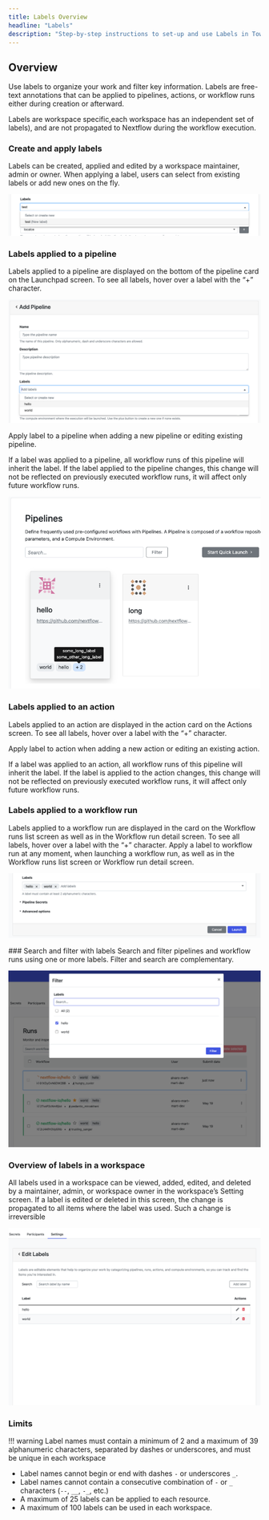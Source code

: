 ```yaml
---
title: Labels Overview
headline: "Labels"
description: "Step-by-step instructions to set-up and use Labels in Tower."
---
```


## Overview

Use labels to organize your work and filter key information. Labels are free-text annotations that can be applied to pipelines, actions, or workflow runs either during creation or afterward.

Labels are workspace specific,each workspace has an independent set of labels), and are not propagated to Nextflow during the workflow execution.

### Create and apply labels

Labels can be created, applied and edited by a workspace maintainer, admin or owner. When applying a label, users can select from existing labels or add new ones on the fly.

![](_images/new_label.png)

### Labels applied to a pipeline

Labels applied to a pipeline are displayed on the bottom of the pipeline card on the Launchpad screen. To see all labels, hover over a label with the “+” character.

![](_images/pipeline_labels.png)

Apply label to a pipeline when adding a new pipeline or editing existing pipeline.

If a label was applied to a pipeline, all workflow runs of this pipeline will inherit the label. If the label applied to the pipeline changes, this change will not be reflected on previously executed workflow runs, it will affect only future workflow runs.

![](_images/launchpad_labels.png)

### Labels applied to an action

Labels applied to an action are displayed in the action card on the Actions screen. To see all labels, hover over a label with the “+” character.

Apply label to action when adding a new action or editing an existing action.

If a label was applied to an action, all workflow runs of this pipeline will inherit the label. If the label is applied to the action changes, this change will not be reflected on previously executed workflow runs, it will affect only future workflow runs.

### Labels applied to a workflow run

Labels applied to a workflow run are displayed in the card on the Workflow runs list screen as well as in the Workflow run detail screen. To see all labels, hover over a label with the “+” character.
Apply a label to workflow run at any moment, when launching a workflow run, as well as in the Workflow runs list screen or Workflow run detail screen.

![](_images/launch_labels.png)

### Search and filter with labels
Search and filter pipelines and workflow runs using one or more labels.
Filter and search are complementary.

![](_images/filter_labels.png)

### Overview of labels in a workspace

All labels used in a workspace can be viewed, added, edited, and deleted by a maintainer, admin, or workspace owner in the workspace’s Setting screen.
If a label is edited or deleted in this screen, the change is propagated to all items where the label was used. Such a change is irreversible

![](_images/label_management.png)

### Limits

<!-- prettier-ignore -->
!!! warning
   Label names must contain a minimum of 2 and a maximum of 39 alphanumeric characters, separated by dashes or underscores, and must be unique in each workspace

- Label names cannot begin or end with dashes `-` or underscores `_`.
- Label names cannot contain a consecutive combination of `-` or `_` characters (`--`, `__`, `-_`, etc.)
- A maximum of 25 labels can be applied to each resource.
- A maximum of 100 labels can be used in each workspace.
